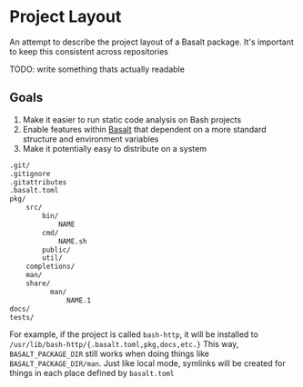 # Project Layout

An attempt to describe the project layout of a Basalt package. It's important to keep this consistent across repositories

TODO: write something thats actually readable

## Goals

1. Make it easier to run static code analysis on Bash projects
2. Enable features within [Basalt](https://github.com/hyperupcall/basalt) that dependent on a more standard structure and environment variables
3. Make it potentially easy to distribute on a system

```txt
.git/
.gitignore
.gitattributes
.basalt.toml
pkg/
    src/
        bin/
            NAME
        cmd/
            NAME.sh
        public/
        util/
    completions/
    man/
    share/
          man/
              NAME.1
docs/
tests/
```

For example, if the project is called `bash-http`, it will be installed to `/usr/lib/bash-http/{.basalt.toml,pkg,docs,etc.}` This way, `BASALT_PACKAGE_DIR` still works when doing things like `BASALT_PACKAGE_DIR/man`. Just like local mode, symlinks will be created for things in each place defined by `basalt.toml`
